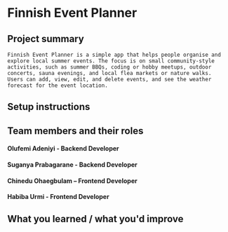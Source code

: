 # Finnish Event Planner

## Project summary
    Finnish Event Planner is a simple app that helps people organise and explore local summer events. The focus is on small community-style activities, such as summer BBQs, coding or hobby meetups, outdoor concerts, sauna evenings, and local flea markets or nature walks. 
    Users can add, view, edit, and delete events, and see the weather forecast for the event location.

## Setup instructions

## Team members and their roles
#### Olufemi Adeniyi - Backend Developer
#### Suganya Prabagarane - Backend Developer
#### Chinedu Ohaegbulam – Frontend Developer
#### Habiba Urmi - Frontend Developer

## What you learned / what you'd improve

